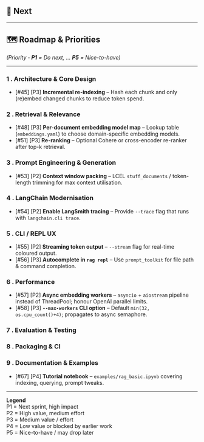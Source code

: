 ## 🚀 Next


---

## 🗺️ Roadmap & Priorities
*(Priority ‑ **P1** = Do next, … **P5** = Nice-to-have)*

---


### 1 . Architecture & Core Design
- [#45] [P3] **Incremental re-indexing** – Hash each chunk and only (re)embed changed chunks to reduce token spend.

### 2 . Retrieval & Relevance
- [#48] [P3] **Per-document embedding model map** – Lookup table (`embeddings.yaml`) to choose domain-specific embedding models.
- [#51] [P3] **Re-ranking** – Optional Cohere or cross-encoder re-ranker after top-k retrieval.

### 3 . Prompt Engineering & Generation
- [#53] [P2] **Context window packing** – LCEL `stuff_documents` / token-length trimming for max context utilisation.

### 4 . LangChain Modernisation
- [#54] [P2] **Enable LangSmith tracing** – Provide `--trace` flag that runs with `langchain.cli trace`.

### 5 . CLI / REPL UX
- [#55] [P2] **Streaming token output** – `--stream` flag for real-time coloured output.
- [#56] [P3] **Autocomplete in `rag repl`** – Use `prompt_toolkit` for file path & command completion.

### 6 . Performance
- [#57] [P2] **Async embedding workers** – `asyncio` + `aiostream` pipeline instead of ThreadPool; honour OpenAI parallel limits.
- [#58] [P3] **`--max-workers` CLI option** – Default `min(32, os.cpu_count()+4)`; propagates to async semaphore.

### 7 . Evaluation & Testing


### 8 . Packaging & CI


### 9 . Documentation & Examples
- [#67] [P4] **Tutorial notebook** – `examples/rag_basic.ipynb` covering indexing, querying, prompt tweaks.

---

**Legend**  
P1 = Next sprint, high impact  
P2 = High value, medium effort  
P3 = Medium value / effort  
P4 = Low value or blocked by earlier work  
P5 = Nice-to-have / may drop later
